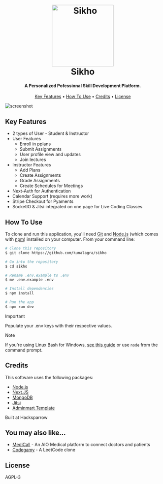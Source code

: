 <h1 align="center">
  <br>
  <a href="https://sikhoapp.vercel.app/"><img src="https://raw.githubusercontent.com/kunalagra/sikho/main/public/assets/logo/Logo-1.svg" alt="Sikho" width="200"></a>
  <br>
  Sikho
  <br>
</h1>

<h4 align="center">A Personalized Pofessional Skill Development Platform.</h4>

<p align="center">
  <a href="#key-features">Key Features</a> •
  <a href="#how-to-use">How To Use</a> •
  <a href="#credits">Credits</a> •
  <a href="#license">License</a>
</p>

![screenshot](https://raw.githubusercontent.com/kunalagra/sikho/main/public/assets/screenshot.png)

## Key Features

* 2 types of User - Student & Instructor
* User Features
  - Enroll in pplans
  - Submit Assignments
  - User profile view and updates
  - Join lectures
* Instructor Features
  - Add Plans
  - Create Assignments
  - Grade Assignments
  - Create Schedules for Meetings
* Next-Auth for Authentication
* Calendar Support (requires more work)
* Stripe Checkout for Pyaments 
* SocketIO & Jitsi integrated on one page for Live Coding Classes

## How To Use

To clone and run this application, you'll need [Git](https://git-scm.com) and [Node.js](https://nodejs.org/en/download/) (which comes with [npm](http://npmjs.com)) installed on your computer. From your command line:

```bash
# Clone this repository
$ git clone https://github.com/kunalagra/sikho

# Go into the repository
$ cd sikho

# Rename .env.example to .env
$ mv .env.example .env

# Install dependencies
$ npm install

# Run the app
$ npm run dev
```
> [!IMPORTANT]  
> Populate your .env keys with their respective values. 

> [!NOTE]
> If you're using Linux Bash for Windows, [see this guide](https://www.howtogeek.com/261575/how-to-run-graphical-linux-desktop-applications-from-windows-10s-bash-shell/) or use `node` from the command prompt.

## Credits

This software uses the following packages:

- [Node.js](https://nodejs.org/)
- [Next.JS](https://github.com/vercel/next.js/)
- [MongoDB](https://www.mongodb.com/)
- [Jitsi](https://github.com/jitsi/jitsi)
- [Adminmart Template](https://adminmart.com/product/si-educational-next-js/)

Built at Hacksparrow


## You may also like...

- [MediCall](https://github.com/kunalagra/MediCall) - An AIO Medical platform to connect doctors and patients
- [Codegamy](https://github.com/kunalagra/codegamy) - A LeetCode clone

## License

AGPL-3
